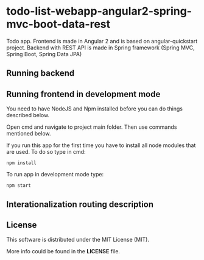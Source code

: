 # todo-list-webapp-angular2-spring-mvc-boot-data-rest
Todo app. Frontend is made in Angular 2 and is based on angular-quickstart project. Backend with REST API is made in Spring framework (Spring MVC, Spring Boot, Spring Data JPA)

## Running backend

## Running frontend in development mode

You need to have NodeJS and Npm installed before you can do things described below.

Open cmd and navigate to project main folder. Then use commands mentioned below.

If you run this app for the first time you have to install all node modules that are used. To do so type in cmd:
```
npm install
```

To run app in development mode type:
```
npm start
```
## Interationalization routing description

## License

This software is distributed under the MIT License (MIT).

More info could be found in the **LICENSE** file.
